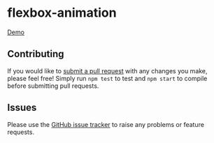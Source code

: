 # flexbox-animation

[Demo](http://rusty1s.github.io/flexbox-animation)

## Contributing

If you would like to [submit a pull request](https://github.com/rusty1s/flexbox-animation/pulls)
with any changes you make, please feel free!
Simply run `npm test` to test and `npm start` to compile before submitting pull requests.

## Issues

Please use the [GitHub issue tracker](https://github.com/rusty1s/flexbox-animation/issues)
to raise any problems or feature requests.
